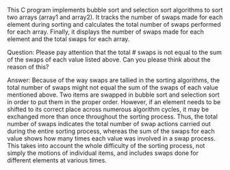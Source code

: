 This C program implements bubble sort and selection sort algorithms to sort two arrays (array1 and array2). It tracks the number of swaps made for each element during sorting and calculates the total number of swaps performed for each array. Finally, it displays the number of swaps made for each element and the total swaps for each array.

Question: Please pay attention that the total # swaps is not equal to the sum of the swaps of each value listed above. Can you please think about the reason of this?

Answer: Because of the way swaps are tallied in the sorting algorithms, the total number of swaps might not equal the sum of the swaps of each value mentioned above. Two items are swapped in bubble sort and selection sort in order to put them in the proper order. However, if an element needs to be shifted to its correct place across numerous algorithm cycles, it may be exchanged more than once throughout the sorting process.
Thus, the total number of swaps indicates the total number of swap actions carried out during the entire sorting process, whereas the sum of the swaps for each value shows how many times each value was involved in a swap process. This takes into account the whole difficulty of the sorting process, not simply the motions of individual items, and includes swaps done for different elements at various times.
